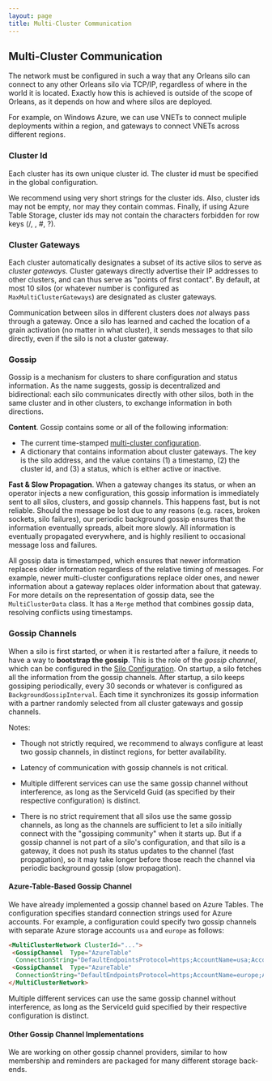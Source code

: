 ```yaml
---
layout: page
title: Multi-Cluster Communication
---
```


## Multi-Cluster Communication

The network must be configured in such a way that any Orleans silo can connect to any other Orleans silo via TCP/IP, regardless of where in the world it is located. Exactly how this is achieved is outside of the scope of Orleans, as it depends on how and where silos are deployed.

For example, on Windows Azure, we can use  VNETs to connect muliple deployments within a region, and gateways to connect VNETs across different regions. 

### Cluster Id

Each cluster has its own unique cluster id. The cluster id must be specified in the global configuration. 

We recommend using very short strings for the cluster ids. Also, cluster ids may not be empty, nor may they contain commas. Finally, if using Azure Table Storage, cluster ids may not contain the characters forbidden for row keys 
(/, \, #, ?).

### Cluster Gateways

Each cluster automatically designates a subset of its active silos to serve as *cluster gateways*. Cluster gateways directly advertise their IP addresses to other clusters, and can thus serve as  "points of first contact". By default, at most 10 silos (or whatever number is configured as `MaxMultiClusterGateways`) are designated as cluster gateways.

Communication between silos in different clusters does *not* always pass through a gateway. Once a silo has learned and cached the location of a grain activation (no matter in what cluster), it sends messages to that silo directly, even if the silo is not a cluster gateway.

### Gossip

Gossip is a mechanism for clusters to share configuration and status information. As the name suggests, gossip is decentralized and bidirectional: each silo communicates directly with other silos, both in the same cluster and in other clusters, to exchange information in both directions. 

**Content**. Gossip contains some or all of the following information:
- The current time-stamped [multi-cluster configuration](MultiClusterConfiguration.md).
- A dictionary that contains information about cluster gateways. The key is the silo address, and the value contains (1) a timestamp, (2) the cluster id, and (3) a status, which is either active or inactive. 

**Fast & Slow Propagation**. When a gateway changes its status, or when an operator injects a new configuration, this gossip information is immediately sent  to all silos, clusters, and gossip channels. This happens fast, but is not reliable. Should the message be lost due to any reasons (e.g. races, broken sockets, silo failures), our periodic background gossip ensures that the information eventually spreads, albeit more slowly.  All information is eventually propagated everywhere, and is highly resilient to occasional message loss and failures. 

All gossip data is timestamped, which ensures that newer information replaces older information regardless of the relative timing of messages. For example, newer multi-cluster configurations replace older ones, and newer information about a gateway replaces older information about that gateway. For more details on the representation of gossip data, see the `MultiClusterData` class. It has a `Merge` method that combines gossip data, resolving conflicts using timestamps. 

### Gossip Channels

When a silo is first started, or when it is restarted after a failure, it needs to have a way to **bootstrap the gossip**. This is the role of the *gossip channel*, which can be configured in the [Silo Configuration](SiloConfiguration.md). On startup, a silo fetches all the information from the gossip channels. After startup, a silo keeps gossiping periodically, every 30 seconds or whatever is configured as `BackgroundGossipInterval`. Each time it synchronizes its gossip information with a partner randomly selected from all cluster gateways and gossip channels. 

Notes: 
- Though not strictly required, we recommend to always configure at least two gossip channels, in distinct regions, for better availability.  

- Latency of communication with gossip channels is not critical.

- Multiple different services can use the same gossip channel without interference, as long as the ServiceId Guid (as specified by their respective configuration) is distinct.

- There is no strict requirement that all silos use the same gossip channels, as long as the channels are sufficient to let a silo initially connect with the "gossiping community" when it starts up. But if a gossip channel is not part of a  silo's configuration, and that silo is a gateway, it does not push its status updates to the channel (fast propagation), so it may take longer before those reach the channel via periodic background gossip (slow propagation). 

#### Azure-Table-Based Gossip Channel 

We have already implemented a gossip channel based on Azure Tables. The configuration specifies standard connection strings used for Azure accounts. For example, a configuration could specify two gossip channels with separate Azure storage accounts `usa` and `europe` as follows:

```html
<MultiClusterNetwork ClusterId="...">
 <GossipChannel  Type="AzureTable" 
  ConnectionString="DefaultEndpointsProtocol=https;AccountName=usa;AccountKey=..."/>      
 <GossipChannel  Type="AzureTable" 
  ConnectionString="DefaultEndpointsProtocol=https;AccountName=europe;AccountKey=..."/>  
</MultiClusterNetwork>    
```

Multiple different services can use the same gossip channel without interference, as long as the ServiceId guid specified by their respective configuration is distinct.

#### Other Gossip Channel Implementations

We are working on other gossip channel providers, similar to how membership and reminders are packaged for many different storage back-ends.  